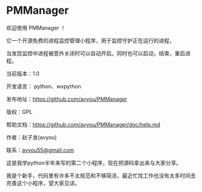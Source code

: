 PMManager
=========


欢迎使用 PMManager ！ 

它一个开源免费的进程监控管理小程序，用于监控守护正在运行的进程，

当发现监控中进程被意外关闭时可以自动开启。同时也可以启动，结束，重启进程。 


当前版本：1.0 

开发语言： python、wxpython 

发布地址：https://github.com/avyou/PMManager

版权：GPL 

帮助文档：https://github.com/avyou/PMManager/doc/help.md

作者：赵子发(avyou)

联系：avyou55@gmail.com 


这是我学python半年来写的第二个小程序，现在把源码拿出来与大家分享。

我是个新手，代码里有许多不太规范和不够简洁，最近忙找工作也没有太多时间去完善这个小程序，望大家见谅。


